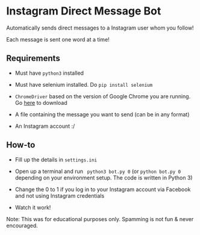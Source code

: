 
# Instagram Direct Message Bot

Automatically sends direct messages to a Instagram user whom you follow!

Each message is sent one word at a time!


## Requirements

- Must have ```python3``` installed

- Must have selenium installed. Do `pip install selenium`

- ```ChromeDriver``` based on the version of Google Chrome you are running. Go [here](https://chromedriver.chromium.org/downloads) to download

- A file containing the message you want to send (can be in any format)

- An Instagram account :/

## How-to

- Fill up the details in ```settings.ini```

- Open up a terminal and run ``` python3 bot.py 0```  (or ```python bot.py 0``` depending on your environment setup. The code is written in Python 3)

- Change the 0 to 1 if you log in to your Instagram account via Facebook and not using Instagram credentials

- Watch it work!

Note: This was for educational purposes only. Spamming is not fun & never encouraged.